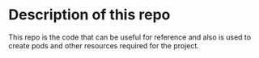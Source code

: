 # Description of this repo

This repo is the code that can be useful for reference and also is used to create pods and other resources required for the project.

